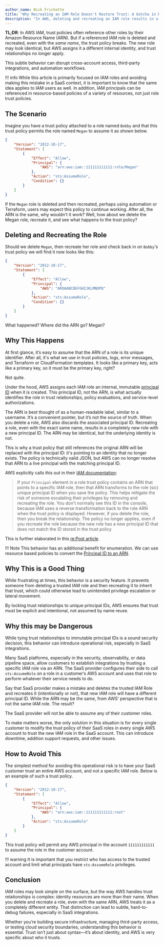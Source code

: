 ```yaml
---
author_name: Nick Frichette
title: "Why Recreating an IAM Role Doesn't Restore Trust: A Gotcha in Role ARNs"
description: "In AWS, deleting and recreating an IAM role results in a new identity that breaks existing trust policies. This behavior improves security by preventing identity spoofing but can cause failures in cross-account access and third-party integrations if not properly understood."
---
```


**TL;DR**: In AWS IAM, trust policies often reference other roles by their Amazon Resource Name (ARN). But if a referenced IAM role is deleted and recreated, even with the *same name*, the trust policy breaks. The new role may look identical, but AWS assigns it a different internal identity, and trust relationships no longer apply.

This subtle behavior can disrupt cross-account access, third-party integrations, and automation workflows.

!!! info
    While this article is primarily focused on IAM roles and avoiding making this mistake in a SaaS context, it is important to know that the same idea applies to IAM users as well. In addition, IAM principals can be referenced in resource-based policies of a variety of resources, not just role trust policies.

## The Scenario

Imagine you have a trust policy attached to a role named `Bobby` and that this trust policy permits the role named `Megan` to assume it as shown below.

```json
{
    "Version": "2012-10-17",
    "Statement": [
        {
            "Effect": "Allow",
            "Principal": {
                "AWS": "arn:aws:iam::111111111111:role/Megan"
            },
            "Action": "sts:AssumeRole",
            "Condition": {}
        }
    ]
}
```

If the `Megan` role is deleted and then recreated, perhaps using automation or Terraform, users may expect this policy to continue working. After all, the ARN is the same, why wouldn't it work? Well, how about we delete the Megan role, recreate it, and see what happens to the trust policy?

## Deleting and Recreating the Role
Should we delete `Megan`, then recreate her role and check back in on `Bobby`'s trust policy we will find it now looks like this:

```json
{
    "Version": "2012-10-17",
    "Statement": [
        {
            "Effect": "Allow",
            "Principal": {
                "AWS": "AROAABCDEFGHIJKLMNOPQ"
            },
            "Action": "sts:AssumeRole",
            "Condition": {}
        }
    ]
}
```

What happened? Where did the ARN go? Megan?

## Why This Happens

At first glance, it’s easy to assume that the ARN of a role is its unique identifier. After all, it's what we use in trust policies, logs, error messages, and Terraform or CloudFormation templates. It looks like a primary key, acts like a primary key, so it must be the primary key, right?

Not quite.

Under the hood, AWS assigns each IAM role an internal, immutable [principal ID](../general-knowledge/iam-key-identifiers.md) when it is created. This principal ID, not the ARN, is what actually identifies the role in trust relationships, policy evaluations, and service-level authorizations.

The ARN is best thought of as a human-readable label, similar to a username. It’s a convenient pointer, but it’s not the source of truth. When you delete a role, AWS also discards the associated principal ID. Recreating a role, even with the exact same name, results in a completely new role with a new principal ID. The ARN may be identical, but the underlying identity is not.

This is why a trust policy that still references the original ARN will be replaced with the principal ID: it's pointing to an identity that no longer exists. The policy is technically valid JSON, but AWS can no longer resolve that ARN to a live principal with the matching principal ID.

AWS explicitly calls this out in their [IAM documentation](https://docs.aws.amazon.com/IAM/latest/UserGuide/reference_policies_elements_principal.html#principal-roles):

> If your `Principal` element in a role trust policy contains an ARN that points to a specific IAM role, then that ARN transforms to the role (sic) unique principal ID when you save the policy. This helps mitigate the risk of someone escalating their privileges by removing and recreating the role. You don't normally see this ID in the console, because IAM uses a reverse transformation back to the role ARN when the trust policy is displayed. However, if you delete the role, then you break the relationship. The policy no longer applies, even if you recreate the role because the new role has a new principal ID that does not match the ID stored in the trust policy

This is further elaborated in this [re:Post article](https://repost.aws/articles/ARSqFcxvd7R9u-gcFD9nmA5g/understanding-aws-s-handling-of-deleted-iam-roles-in-policies).

!!! Note
    This behavior has an additional benefit for enumeration. We can use resource based policies to convert the [Principal ID to an ARN](../enumeration/enumerate_principal_arn_from_unique_id.md).

## Why This is a Good Thing

While frustrating at times, this behavior is a security feature. It prevents someone from deleting a trusted IAM role and then recreating it to inherit that trust, which could otherwise lead to unintended privilege escalation or lateral movement.

By locking trust relationships to unique principal IDs, AWS ensures that trust must be explicit and intentional, not assumed by name reuse.

## Why this may be Dangerous

While tying trust relationships to immutable principal IDs is a sound security decision, this behavior can introduce operational risk, especially in SaaS integrations.

Many SaaS platforms, especially in the security, observability, or data pipeline space, allow customers to establish integrations by trusting a specific IAM role via an ARN. The SaaS provider configures their side to call `sts:AssumeRole` on a role in a customer’s AWS account and uses that role to perform whatever their service needs to do.

Say that SaaS provider makes a mistake and deletes the trusted IAM Role and recreates it (intentionally or not), that new IAM role will have a different principal ID. While the ARN may be the same, from AWS' perspective that is not the same IAM role. The result? 

The SaaS provider will not be able to assume any of their customer roles.

To make matters worse, the only solution in this situation is for every single customer to modify the trust policy of their SaaS roles in every single AWS account to trust the new IAM role in the SaaS account. This can introduce downtime, addition support requests, and other issues.

## How to Avoid This

The simplest method for avoiding this operational risk is to have your SaaS customer trust an entire AWS account, and not a specific IAM role. Below is an example of such a trust policy.

```json
{
    "Version": "2012-10-17",
    "Statement": [
        {
            "Effect": "Allow",
            "Principal": {
                "AWS": "arn:aws:iam::111111111111:root"
            },
            "Action": "sts:AssumeRole"
        }
    ]
}
```

This trust policy will permit any AWS principal in the account `111111111111` to assume the role in the customer account. 

!!! warning
    It is important that you restrict who has access to the trusted account and limit what principals have `sts:AssumeRole` privileges.

## Conclusion

IAM roles may look simple on the surface, but the way AWS handles trust relationships is complex: identity resources are more than their name. When you delete and recreate a role, even with the same ARN, AWS treats it as a completely different entity. That distinction can lead to subtle, hard-to-debug failures, especially in SaaS integrations.

Whether you’re building secure infrastructure, managing third-party access, or testing cloud security boundaries, understanding this behavior is essential. Trust isn’t just about syntax—it’s about identity, and AWS is very specific about who it trusts.
